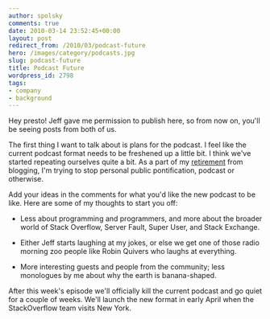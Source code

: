 ```yaml
---
author: spolsky
comments: true
date: 2010-03-14 23:52:45+00:00
layout: post
redirect_from: /2010/03/podcast-future
hero: /images/category/podcasts.jpg
slug: podcast-future
title: Podcast Future
wordpress_id: 2798
tags:
- company
- background
---
```


Hey presto! Jeff gave me permission to publish here, so from now on, you'll be seeing posts from both of us.

The first thing I want to talk about is plans for the podcast. I feel like the current podcast format needs to be freshened up a little bit. I think we've started repeating ourselves quite a bit. As a part of my [retirement](http://www.joelonsoftware.com/items/2010/03/14.html) from blogging, I'm trying to stop personal public pontification, podcast or otherwise.

Add your ideas in the comments for what you'd like the new podcast to be like. Here are some of my thoughts to start you off:



	
  * Less about programming and programmers, and more about the broader world of Stack Overflow, Server Fault, Super User, and Stack Exchange.

	
  * Either Jeff starts laughing at my jokes, or else we get one of those radio morning zoo people like Robin Quivers who laughs at everything.

	
  * More interesting guests and people from the community; less monologues by me about why the earth is banana-shaped.


After this week's episode we'll officially kill the current podcast and go quiet for a couple of weeks. We'll launch the new format in early April when the StackOverflow team visits New York.
